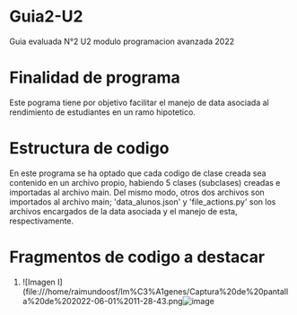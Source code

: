 # Guia2-U2
Guia evaluada N°2 U2 modulo programacion avanzada 2022

# Finalidad de programa
Este pograma tiene por objetivo facilitar el manejo de data asociada al rendimiento de estudiantes en un ramo hipotetico.

# Estructura de codigo
En este programa se ha optado que cada codigo de clase creada sea contenido en un archivo propio, habiendo 5 clases (subclases) creadas e importadas al archivo main. Del mismo modo, otros dos archivos son importados al archivo main; 'data_alunos.json' y 'file_actions.py' son los archivos encargados de la data asociada y el manejo de esta, respectivamente. 


# Fragmentos de codigo a destacar

1. 
    ![Imagen I](file:///home/raimundoosf/Im%C3%A1genes/Captura%20de%20pantalla%20de%202022-06-01%2011-28-43.png![image](https://user-images.githubusercontent.com/89752816/171444899-65c2915e-9576-4184-910f-c886f3a42922.png)

    
